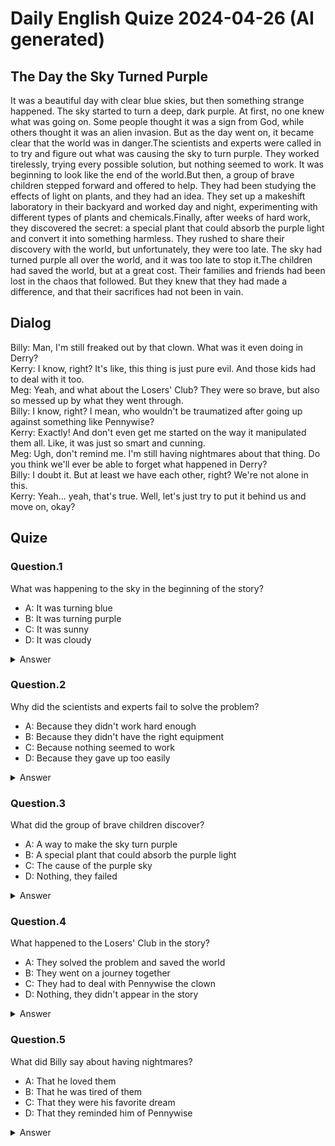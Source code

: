 # Daily English Quize 2024-04-26 (AI generated)

## The Day the Sky Turned Purple

It was a beautiful day with clear blue skies, but then something strange happened. The sky started to turn a deep, dark purple. At first, no one knew what was going on. Some people thought it was a sign from God, while others thought it was an alien invasion. But as the day went on, it became clear that the world was in danger.The scientists and experts were called in to try and figure out what was causing the sky to turn purple. They worked tirelessly, trying every possible solution, but nothing seemed to work. It was beginning to look like the end of the world.But then, a group of brave children stepped forward and offered to help. They had been studying the effects of light on plants, and they had an idea. They set up a makeshift laboratory in their backyard and worked day and night, experimenting with different types of plants and chemicals.Finally, after weeks of hard work, they discovered the secret: a special plant that could absorb the purple light and convert it into something harmless. They rushed to share their discovery with the world, but unfortunately, they were too late. The sky had turned purple all over the world, and it was too late to stop it.The children had saved the world, but at a great cost. Their families and friends had been lost in the chaos that followed. But they knew that they had made a difference, and that their sacrifices had not been in vain.

## Dialog

Billy: Man, I'm still freaked out by that clown. What was it even doing in Derry?<br />
Kerry: I know, right? It's like, this thing is just pure evil. And those kids had to deal with it too.<br />
Meg: Yeah, and what about the Losers' Club? They were so brave, but also so messed up by what they went through.<br />
Billy: I know, right? I mean, who wouldn't be traumatized after going up against something like Pennywise?<br />
Kerry: Exactly! And don't even get me started on the way it manipulated them all. Like, it was just so smart and cunning.<br />
Meg: Ugh, don't remind me. I'm still having nightmares about that thing. Do you think we'll ever be able to forget what happened in Derry?<br />
Billy: I doubt it. But at least we have each other, right? We're not alone in this.<br />
Kerry: Yeah... yeah, that's true. Well, let's just try to put it behind us and move on, okay?

## Quize

### Question.1

What was happening to the sky in the beginning of the story?

- A: It was turning blue
- B: It was turning purple
- C: It was sunny
- D: It was cloudy

<details>
  <summary>Answer</summary>
B: It was turning purple
</details>


### Question.2

Why did the scientists and experts fail to solve the problem?

- A: Because they didn't work hard enough
- B: Because they didn't have the right equipment
- C: Because nothing seemed to work
- D: Because they gave up too easily

<details>
  <summary>Answer</summary>
C: Because nothing seemed to work
</details>


### Question.3

What did the group of brave children discover?

- A: A way to make the sky turn purple
- B: A special plant that could absorb the purple light
- C: The cause of the purple sky
- D: Nothing, they failed

<details>
  <summary>Answer</summary>
B: A special plant that could absorb the purple light
</details>


### Question.4

What happened to the Losers' Club in the story?

- A: They solved the problem and saved the world
- B: They went on a journey together
- C: They had to deal with Pennywise the clown
- D: Nothing, they didn't appear in the story

<details>
  <summary>Answer</summary>
C: They had to deal with Pennywise the clown
</details>


### Question.5

What did Billy say about having nightmares?

- A: That he loved them
- B: That he was tired of them
- C: That they were his favorite dream
- D: That they reminded him of Pennywise

<details>
  <summary>Answer</summary>
B: That he was tired of them
</details>

